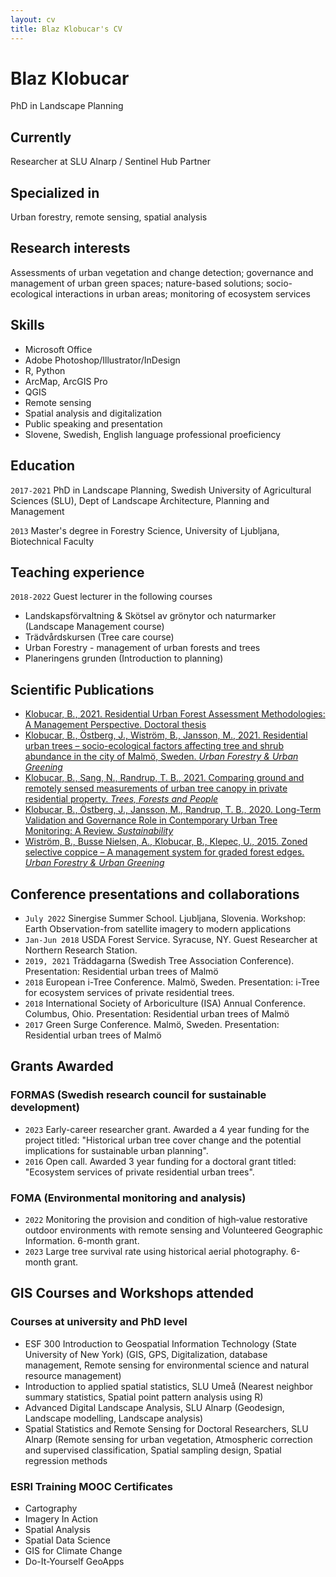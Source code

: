 ```yaml
---
layout: cv
title: Blaz Klobucar's CV
---
```

# Blaz Klobucar
PhD in Landscape Planning



## Currently


Researcher at SLU Alnarp / Sentinel Hub Partner


## Specialized in

Urban forestry, remote sensing, spatial analysis



## Research interests

Assessments of urban vegetation and change detection; governance and management of urban green spaces; nature-based solutions; socio-ecological interactions in urban areas; monitoring of ecosystem services

## Skills
* Microsoft Office
* Adobe Photoshop/Illustrator/InDesign
* R, Python
* ArcMap, ArcGIS Pro
* QGIS
* Remote sensing
* Spatial analysis and digitalization
* Public speaking and presentation
* Slovene, Swedish, English language professional proeficiency


## Education


`2017-2021`
PhD in Landscape Planning, Swedish University of Agricultural Sciences (SLU), Dept of Landscape Architecture, Planning and Management


`2013`
Master's degree in Forestry Science, University of Ljubljana, Biotechnical Faculty



## Teaching experience

`2018-2022`
Guest lecturer in the following courses
* Landskapsförvaltning & Skötsel av grönytor och naturmarker (Landscape Management course)
* Trädvårdskursen (Tree care course)
* Urban Forestry - management of urban forests and trees
* Planeringens grunden (Introduction to planning)



## Scientific Publications

* [Klobucar, B., 2021. Residential Urban Forest Assessment Methodologies: A Management Perspective. Doctoral thesis](https://pub.epsilon.slu.se/23487/3/klobucar_b_210517.pdf)
* [Klobucar, B., Östberg, J., Wiström, B., Jansson, M., 2021. Residential urban trees – socio-ecological factors affecting tree and shrub abundance in the city of Malmö, Sweden. _Urban Forestry & Urban Greening_](https://www.sciencedirect.com/science/article/pii/S1618866721001436?via%3Dihub)
* [Klobucar, B., Sang, N., Randrup, T. B., 2021. Comparing ground and remotely sensed measurements of urban tree canopy in private residential property. _Trees, Forests and People_](https://www.sciencedirect.com/science/article/pii/S2666719321000534)
* [Klobucar, B., Östberg, J., Jansson, M., Randrup, T. B., 2020. Long-Term Validation and Governance Role in Contemporary Urban Tree Monitoring: A Review. _Sustainability_](https://www.mdpi.com/2071-1050/12/14/5589)
* [Wiström, B., Busse Nielsen, A., Klobucar, B., Klepec, U., 2015. Zoned selective coppice – A management system for graded forest edges. _Urban Forestry & Urban Greening_](https://www.sciencedirect.com/science/article/abs/pii/S1618866715000059?via%3Dihub)

## Conference presentations and collaborations
* `July 2022` Sinergise Summer School. Ljubljana, Slovenia. Workshop: Earth Observation-from satellite imagery to modern applications
* `Jan-Jun 2018` USDA Forest Service. Syracuse, NY. Guest Researcher at Northern Research Station. 
* `2019, 2021` Träddagarna (Swedish Tree Association Conference). Presentation: Residential urban trees of Malmö
* `2018` European i-Tree Conference. Malmö, Sweden. Presentation: i-Tree for ecosystem services of private residential trees.
* `2018` International Society of Arboriculture (ISA) Annual Conference. Columbus, Ohio. Presentation: Residential urban trees of Malmö
* `2017` Green Surge Conference. Malmö, Sweden. Presentation: Residential urban trees of Malmö

## Grants Awarded

### FORMAS (Swedish research council for sustainable development)
* `2023` Early-career researcher grant. Awarded a 4 year funding for the project titled: "Historical urban tree cover change and the potential implications for sustainable urban planning".
* `2016` Open call. Awarded 3 year funding for a doctoral grant titled: "Ecosystem services of private residential urban trees".

### FOMA (Environmental monitoring and analysis)
* `2022` Monitoring the provision and condition of high‐value restorative outdoor
environments with remote sensing and Volunteered Geographic Information. 6-month grant.
* `2023` Large tree survival rate using historical aerial photography. 6-month grant.

## GIS Courses and Workshops attended

### Courses at university and PhD level
* ESF 300 Introduction to Geospatial Information Technology (State University of New York)
(GIS, GPS, Digitalization, database management, Remote sensing for environmental science and natural resource management)
* Introduction to applied spatial statistics, SLU Umeå (Nearest neighbor summary statistics, Spatial point pattern analysis using R)
* Advanced Digital Landscape Analysis, SLU Alnarp (Geodesign, Landscape modelling, Landscape analysis)
* Spatial Statistics and Remote Sensing for Doctoral Researchers, SLU Alnarp (Remote sensing for urban vegetation, Atmospheric correction and supervised classification, Spatial sampling design, Spatial regression methods

### ESRI Training MOOC Certificates
* Cartography
* Imagery In Action
* Spatial Analysis
* Spatial Data Science
* GIS for Climate Change
* Do-It-Yourself GeoApps






  
<!-- A list is also available [online](http://scholar.google.co.uk/citations?user=LTOTl0YAAAAJ) -->





<!-- ### Footer

Last updated: November 2023 -->


